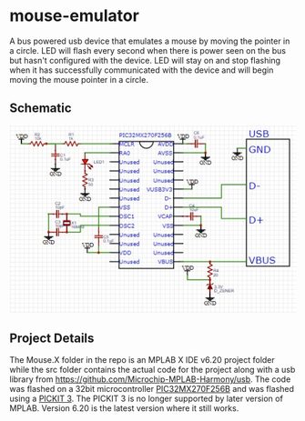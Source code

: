 # mouse-emulator

A bus powered usb device that emulates a mouse by moving the pointer in a circle.
LED will flash every second when there is power seen on the bus but hasn't configured with the device.  LED will stay on and stop flashing when it has successfully communicated with the device and will begin moving the mouse pointer in a circle.

## Schematic
![pic](https://github.com/AryllPetersen/mouse-emulator/blob/main/schematic%20v2.jpg?raw=true)

## Project Details

The Mouse.X folder in the repo is an MPLAB X IDE v6.20 project folder while the src folder contains the actual code for the project along with a usb library from https://github.com/Microchip-MPLAB-Harmony/usb. The code was flashed on a 32bit microcontroller [PIC32MX270F256B](https://ww1.microchip.com/downloads/aemDocuments/documents/MCU32/ProductDocuments/DataSheets/PIC32MX1XX2XX283644-PIN_Datasheet_DS60001168L.pdf) and was flashed using a [PICKIT 3](https://www.microchip.com/en-us/development-tool/pg164130). The PICKIT 3 is no longer supported by later version of MPLAB. Version 6.20 is the latest version where it still works.




